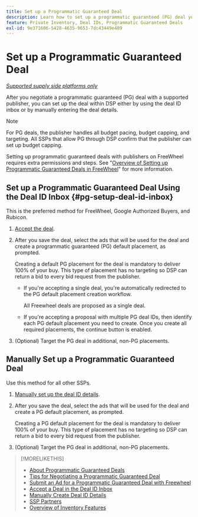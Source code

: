 ```yaml
---
title: Set up a Programmatic Guaranteed Deal
description: Learn how to set up a programmatic guaranteed (PG) deal you've negotiated with a publisher.
feature: Private Inventory, Deal IDs, Programmatic Guaranteed Deals
exl-id: 9e371606-5428-4635-9653-7dc43449e489
---
```

# Set up a Programmatic Guaranteed Deal

*[Supported supply side platforms only](programmatic-guaranteed-about.md)*

After you negotiate a programmatic guaranteed (PG) deal with a supported publisher, you can set up the deal within DSP either by using the deal ID inbox or by manually entering the deal details.

>[!NOTE]
>
> For PG deals, the publisher handles all budget pacing, budget capping, and targeting. All SSPs that allow PG through DSP confirm that the publisher can set up budget capping.
>
> Setting up programmatic guaranteed deals with publishers on FreeWheel requires extra permissions and steps. See "[Overview of Setting up Programmatic Guaranteed Deals in FreeWheel](freewheel-overview.md)" for more information.

## Set up a Programmatic Guaranteed Deal Using the Deal ID Inbox {#pg-setup-deal-id-inbox}

This is the preferred method for FreeWheel, Google Authorized Buyers, and Rubicon.

1. [Accept the deal](deal-id-inbox-accept.md).

1. After you save the deal, select the ads that will be used for the deal and create a programmatic guaranteed (PG) default placement, as prompted.

   Creating a default PG placement for the deal is mandatory to deliver 100% of your buy. This type of placement has no targeting so DSP can return a bid to every bid request from the publisher.
   
   * If you're accepting a single deal, you're automatically redirected to the PG default placement creation workflow.

     All Freewheel deals are proposed as a single deal.
   
   * If you're accepting a proposal with multiple PG deal IDs, then identify each PG default placement you need to create. Once you create all required placements, the continue button is enabled.

1. (Optional) Target the PG deal in additional, non-PG placements.

## Manually Set up a Programmatic Guaranteed Deal

Use this method for all other SSPs.

1. [Manually set up the deal ID details](deal-id-create.md).

1. After you save the deal, select the ads that will be used for the deal and create a PG default placement, as prompted.

   Creating a PG default placement for the deal is mandatory to deliver 100% of your buy. This type of placement has no targeting so DSP can return a bid to every bid request from the publisher.

1. (Optional) Target the PG deal in additional, non-PG placements.

>[!MORELIKETHIS]
>
>* [About Programmatic Guaranteed Deals](programmatic-guaranteed-about.md)
>* [Tips for Negotiating a Programmatic Guaranteed Deal](/help/dsp/inventory/programmatic-guaranteed-tips.md)
>* [Submit an Ad for a Programmatic Guaranteed Deal with Freewheel](freewheel-submit.md)
>* [Accept a Deal in the Deal ID Inbox](deal-id-inbox-accept.md)
>* [Manually Create Deal ID Details](deal-id-create.md)
>* [SSP Partners](ssp-partners.md)
>* [Overview of Inventory Features](inventory-overview.md)
